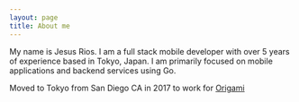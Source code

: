 ```yaml
---
layout: page
title: About me
---
```


My name is Jesus Rios. I am a full stack mobile developer with over 5 years of experience based in Tokyo, Japan. I am primarily focused on mobile applications and backend services using Go. 

Moved to Tokyo from San Diego CA in 2017 to work for [Origami](https://www.origami.com)
